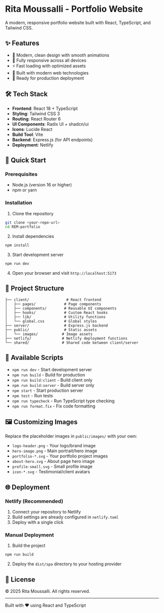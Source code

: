 # Rita Moussalli - Portfolio Website

A modern, responsive portfolio website built with React, TypeScript, and Tailwind CSS.

## ✨ Features

- 🎨 Modern, clean design with smooth animations
- 📱 Fully responsive across all devices
- ⚡ Fast loading with optimized assets
- 🔧 Built with modern web technologies
- 🚀 Ready for production deployment

## 🛠️ Tech Stack

- **Frontend**: React 18 + TypeScript
- **Styling**: Tailwind CSS 3
- **Routing**: React Router 6
- **UI Components**: Radix UI + shadcn/ui
- **Icons**: Lucide React
- **Build Tool**: Vite
- **Backend**: Express.js (for API endpoints)
- **Deployment**: Netlify

## 🚀 Quick Start

### Prerequisites
- Node.js (version 16 or higher)
- npm or yarn

### Installation

1. Clone the repository
```bash
git clone <your-repo-url>
cd REM-portfolio
```

2. Install dependencies
```bash
npm install
```

3. Start development server
```bash
npm run dev
```

4. Open your browser and visit `http://localhost:5173`

## 📁 Project Structure

```
├── client/                 # React frontend
│   ├── pages/             # Page components
│   ├── components/        # Reusable UI components
│   ├── hooks/             # Custom React hooks
│   ├── lib/               # Utility functions
│   └── global.css         # Global styles
├── server/                # Express.js backend
├── public/                # Static assets
│   └── images/           # Image assets
├── netlify/              # Netlify deployment functions
└── shared/               # Shared code between client/server
```

## 🎯 Available Scripts

- `npm run dev` - Start development server
- `npm run build` - Build for production
- `npm run build:client` - Build client only
- `npm run build:server` - Build server only
- `npm start` - Start production server
- `npm test` - Run tests
- `npm run typecheck` - Run TypeScript type checking
- `npm run format.fix` - Fix code formatting

## 🖼️ Customizing Images

Replace the placeholder images in `public/images/` with your own:

- `logo-header.png` - Your logo/brand image
- `hero-image.png` - Main portrait/hero image
- `portfolio-*.svg` - Your portfolio project images
- `about-hero.svg` - About page hero image
- `profile-small.svg` - Small profile image
- `icon-*.svg` - Testimonial/client avatars

## 🌐 Deployment

### Netlify (Recommended)

1. Connect your repository to Netlify
2. Build settings are already configured in `netlify.toml`
3. Deploy with a single click

### Manual Deployment

1. Build the project
```bash
npm run build
```

2. Deploy the `dist/spa` directory to your hosting provider

## 📄 License

© 2025 Rita Moussalli. All rights reserved.

---

Built with ❤️ using React and TypeScript 